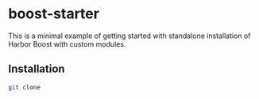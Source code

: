 # boost-starter

This is a minimal example of getting started with standalone installation of Harbor Boost with custom modules.

## Installation

```bash
git clone
```
